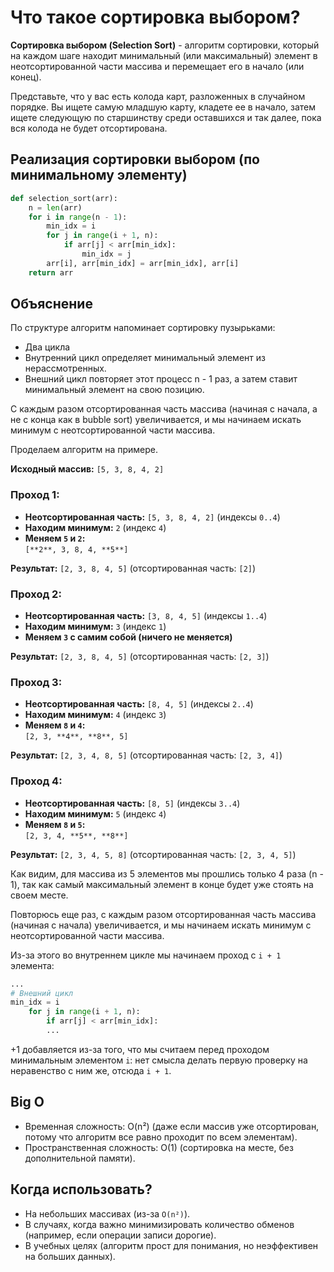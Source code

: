 # Что такое сортировка выбором?  
**Сортировка выбором (Selection Sort)** - алгоритм сортировки, который на каждом шаге находит минимальный (или максимальный) элемент в неотсортированной части массива и перемещает его в начало (или конец).  

Представьте, что у вас есть колода карт, разложенных в случайном порядке. Вы ищете самую младшую карту, кладете ее в начало, затем ищете следующую по старшинству среди оставшихся и так далее, пока вся колода не будет отсортирована.  

## Реализация сортировки выбором (по минимальному элементу)
```python
def selection_sort(arr):
    n = len(arr)
    for i in range(n - 1):
        min_idx = i
        for j in range(i + 1, n):
            if arr[j] < arr[min_idx]:
                min_idx = j
        arr[i], arr[min_idx] = arr[min_idx], arr[i]
    return arr
```

## Объяснение
По структуре алгоритм напоминает сортировку пузырьками:
- Два цикла
- Внутренний цикл определяет минимальный элемент из нерасcмотренных.
- Внешний цикл повторяет этот процесс n - 1 раз, а затем ставит минимальный элемент на свою позицию.

С каждым разом отсортированная часть массива (начиная с начала, а не с конца как в bubble sort) увеличивается, и мы начинаем искать минимум с неотсортированной части массива.

Проделаем алгоритм на примере.

**Исходный массив:** `[5, 3, 8, 4, 2]`  

### **Проход 1:**  
- **Неотсортированная часть:** `[5, 3, 8, 4, 2]` (индексы `0..4`)  
- **Находим минимум:** `2` (индекс `4`)  
- **Меняем `5` и `2`:**  
  `[**2**, 3, 8, 4, **5**]`  

**Результат:** `[2, 3, 8, 4, 5]` (отсортированная часть: `[2]`)  

### **Проход 2:**  
- **Неотсортированная часть:** `[3, 8, 4, 5]` (индексы `1..4`)  
- **Находим минимум:** `3` (индекс `1`)  
- **Меняем `3` с самим собой (ничего не меняется)**  

**Результат:** `[2, 3, 8, 4, 5]` (отсортированная часть: `[2, 3]`)  

### **Проход 3:**  
- **Неотсортированная часть:** `[8, 4, 5]` (индексы `2..4`)  
- **Находим минимум:** `4` (индекс `3`)  
- **Меняем `8` и `4`:**  
  `[2, 3, **4**, **8**, 5]`  

**Результат:** `[2, 3, 4, 8, 5]` (отсортированная часть: `[2, 3, 4]`)  

### **Проход 4:**  
- **Неотсортированная часть:** `[8, 5]` (индексы `3..4`)  
- **Находим минимум:** `5` (индекс `4`)  
- **Меняем `8` и `5`:**  
  `[2, 3, 4, **5**, **8**]`  

**Результат:** `[2, 3, 4, 5, 8]` (отсортированная часть: `[2, 3, 4, 5]`)  

Как видим, для массива из 5 элементов мы прошлись только 4 раза (n - 1), так как самый максимальный элемент в конце будет уже стоять на своем месте.

Повторюсь еще раз, c каждым разом отсортированная часть массива (начиная с начала) увеличивается, и мы начинаем искать минимум с неотсортированной части массива.

Из-за этого во внутреннем цикле мы начинаем проход с `i + 1` элемента:

```python
...
# Внешний цикл
min_idx = i
	for j in range(i + 1, n):
		if arr[j] < arr[min_idx]:
		...
```

+1 добавляется из-за того, что мы считаем перед проходом минимальным элементом `i`: нет смысла делать первую проверку на неравенство с ним же, отсюда `i + 1`.

## Big O  
- Временная сложность:  O(n²) (даже если массив уже отсортирован, потому что алгоритм все равно проходит по всем элементам).  
- Пространственная сложность: O(1) (сортировка на месте, без дополнительной памяти).  

## Когда использовать?  
- На небольших массивах (из-за `O(n²)`).  
- В случаях, когда важно минимизировать количество обменов (например, если операции записи дорогие).  
- В учебных целях (алгоритм прост для понимания, но неэффективен на больших данных).  